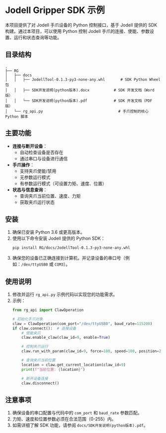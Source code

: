 # Jodell Gripper SDK 示例

本项目提供了对 Jodell 手爪设备的 Python 控制接口，基于 Jodell 提供的 SDK 构建。通过本项目，可以使用 Python 控制 Jodell 手爪的连接、使能、参数设置、运行和状态查询等功能。

## 目录结构
```
.
├── RG
│   ├── docs
│   │   ├── JodellTool-0.1.3-py3-none-any.whl       # SDK Python Wheel 包
│   │   ├── SDK开发说明(python版本).docx           # SDK 开发文档（Word 版）
│   │   └── SDK开发说明(python版本).pdf            # SDK 开发文档（PDF 版）
│   └── rg_api.py                                  # 手爪控制的核心 Python 脚本
```

## 主要功能

- **连接与断开设备**：
  - 自动检查设备是否存在
  - 通过串口与设备进行通信
- **手爪操作**：
  - 支持夹爪使能/禁用
  - 无参数运行模式
  - 有参数运行模式（可设置力矩、速度、位置）
- **状态与信息查询**：
  - 查询夹爪当前位置、速度、力矩
  - 获取夹爪运行状态

## 安装

1. 确保已安装 Python 3.6 或更高版本。
2. 使用以下命令安装 Jodell 提供的 Python SDK：
   ```bash
   pip install RG/docs/JodellTool-0.1.3-py3-none-any.whl
   ```
3. 确保您的设备已正确连接到计算机，并记录设备的串口号（例如：`/dev/ttyUSB0` 或 `COM3`）。

## 使用说明

1. 修改并运行 `rg_api.py` 示例代码以实现您的功能需求。
2. 示例：
   ```python
   from rg_api import ClawOperation

   # 初始化手爪对象
   claw = ClawOperation(com_port="/dev/ttyUSB0", baud_rate=115200)
   if claw.connect():  # 连接设备
       # 使能夹爪
       claw.enable_claw(claw_id=9, enable=True)

       # 控制夹爪运行
       claw.run_with_param(claw_id=9, force=100, speed=100, position=255)

       # 查询夹爪当前位置
       location = claw.get_current_location(claw_id=9)
       print(f"当前位置: {location}")

       # 断开设备连接
       claw.disconnect()
   ```

## 注意事项

1. 确保设备的串口配置与代码中的 `com_port` 和 `baud_rate` 参数匹配。
2. 力矩、速度和位置参数必须在合法范围（0-255）内。
3. 如需详细了解 SDK 功能，请参阅 `docs/SDK开发说明(python版本).pdf`。
